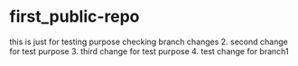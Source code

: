 # first_public-repo
this is just for testing purpose
checking branch changes
2. second change for test purpose
3. third change for  test purpose
4. test change for branch1
